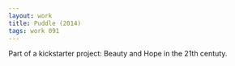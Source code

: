 ```yaml
---
layout: work
title: Puddle (2014)
tags: work 091
---
```

Part of a kickstarter project: Beauty and Hope in the 21th centuty.

